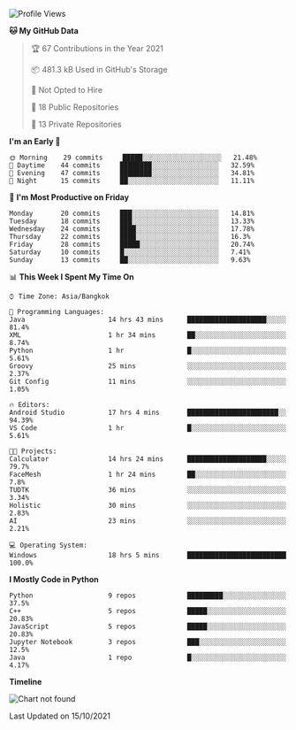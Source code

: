 <!--START_SECTION:waka-->
![Profile Views](http://img.shields.io/badge/Profile%20Views-1-blue)

**🐱 My GitHub Data** 

> 🏆 67 Contributions in the Year 2021
 > 
> 📦 481.3 kB Used in GitHub's Storage 
 > 
> 🚫 Not Opted to Hire
 > 
> 📜 18 Public Repositories 
 > 
> 🔑 13 Private Repositories  
 > 
**I'm an Early 🐤** 

```text
🌞 Morning    29 commits     █████░░░░░░░░░░░░░░░░░░░░   21.48% 
🌆 Daytime    44 commits     ████████░░░░░░░░░░░░░░░░░   32.59% 
🌃 Evening    47 commits     ████████░░░░░░░░░░░░░░░░░   34.81% 
🌙 Night      15 commits     ██░░░░░░░░░░░░░░░░░░░░░░░   11.11%

```
📅 **I'm Most Productive on Friday** 

```text
Monday       20 commits     ███░░░░░░░░░░░░░░░░░░░░░░   14.81% 
Tuesday      18 commits     ███░░░░░░░░░░░░░░░░░░░░░░   13.33% 
Wednesday    24 commits     ████░░░░░░░░░░░░░░░░░░░░░   17.78% 
Thursday     22 commits     ████░░░░░░░░░░░░░░░░░░░░░   16.3% 
Friday       28 commits     █████░░░░░░░░░░░░░░░░░░░░   20.74% 
Saturday     10 commits     █░░░░░░░░░░░░░░░░░░░░░░░░   7.41% 
Sunday       13 commits     ██░░░░░░░░░░░░░░░░░░░░░░░   9.63%

```


📊 **This Week I Spent My Time On** 

```text
⌚︎ Time Zone: Asia/Bangkok

💬 Programming Languages: 
Java                     14 hrs 43 mins      ████████████████████░░░░░   81.4% 
XML                      1 hr 34 mins        ██░░░░░░░░░░░░░░░░░░░░░░░   8.74% 
Python                   1 hr                █░░░░░░░░░░░░░░░░░░░░░░░░   5.61% 
Groovy                   25 mins             ░░░░░░░░░░░░░░░░░░░░░░░░░   2.37% 
Git Config               11 mins             ░░░░░░░░░░░░░░░░░░░░░░░░░   1.05%

🔥 Editors: 
Android Studio           17 hrs 4 mins       ███████████████████████░░   94.39% 
VS Code                  1 hr                █░░░░░░░░░░░░░░░░░░░░░░░░   5.61%

🐱‍💻 Projects: 
Calculator               14 hrs 24 mins      ████████████████████░░░░░   79.7% 
FaceMesh                 1 hr 24 mins        ██░░░░░░░░░░░░░░░░░░░░░░░   7.8% 
TUDTK                    36 mins             ░░░░░░░░░░░░░░░░░░░░░░░░░   3.34% 
Holistic                 30 mins             ░░░░░░░░░░░░░░░░░░░░░░░░░   2.83% 
AI                       23 mins             ░░░░░░░░░░░░░░░░░░░░░░░░░   2.21%

💻 Operating System: 
Windows                  18 hrs 5 mins       █████████████████████████   100.0%

```

**I Mostly Code in Python** 

```text
Python                   9 repos             █████████░░░░░░░░░░░░░░░░   37.5% 
C++                      5 repos             █████░░░░░░░░░░░░░░░░░░░░   20.83% 
JavaScript               5 repos             █████░░░░░░░░░░░░░░░░░░░░   20.83% 
Jupyter Notebook         3 repos             ███░░░░░░░░░░░░░░░░░░░░░░   12.5% 
Java                     1 repo              █░░░░░░░░░░░░░░░░░░░░░░░░   4.17%

```


**Timeline**

![Chart not found](https://raw.githubusercontent.com/shigure3011/shigure3011/main/charts/bar_graph.png) 


 Last Updated on 15/10/2021
<!--END_SECTION:waka-->
